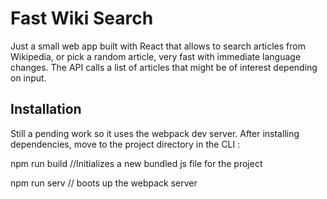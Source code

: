 # Fast Wiki Search

Just a small web app built with React that allows to search articles from Wikipedia, or pick a random article, very fast with immediate language changes. The API calls a list of articles that might be of interest depending on input.

## Installation

Still a pending work so it uses the webpack dev server. After installing dependencies, move to the project directory in the CLI :

npm run build //Initializes a new bundled js file for the project

npm run serv // boots up the webpack server
